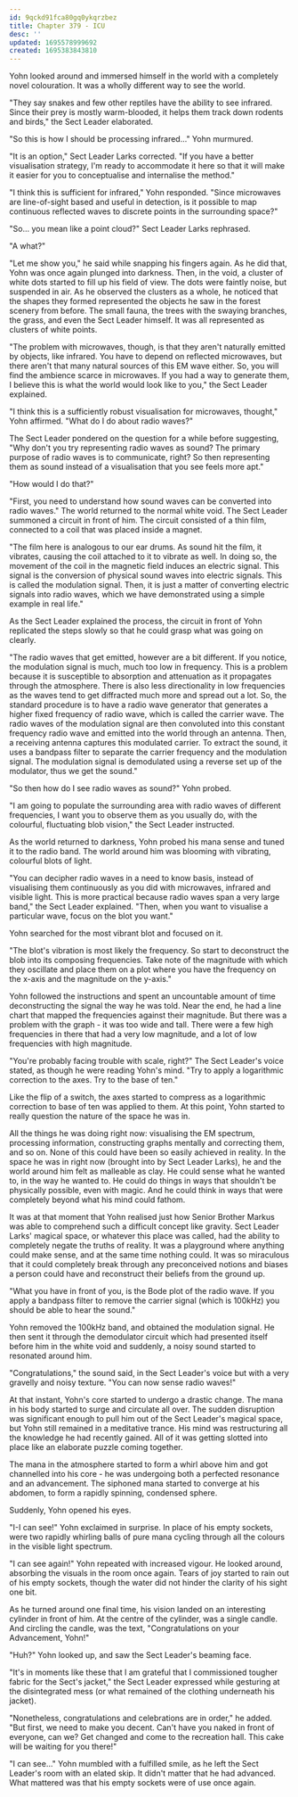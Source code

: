 ```yaml
---
id: 9qckd91fca80gq0ykqrzbez
title: Chapter 379 - ICU
desc: ''
updated: 1695578999692
created: 1695383843810
---
```


Yohn looked around and immersed himself in the world with a completely novel colouration. It was a wholly different way to see the world.

"They say snakes and few other reptiles have the ability to see infrared. Since their prey is mostly warm-blooded, it helps them track down rodents and birds," the Sect Leader elaborated.

"So this is how I should be processing infrared..." Yohn murmured.

"It is an option," Sect Leader Larks corrected. "If you have a better visualisation strategy, I'm ready to accommodate it here so that it will make it easier for you to conceptualise and internalise the method."

"I think this is sufficient for infrared," Yohn responded. "Since microwaves are line-of-sight based and useful in detection, is it possible to map continuous reflected waves to discrete points in the surrounding space?"

"So... you mean like a point cloud?" Sect Leader Larks rephrased.

"A what?"

"Let me show you," he said while snapping his fingers again. As he did that, Yohn was once again plunged into darkness. Then, in the void, a cluster of white dots started to fill up his field of view. The dots were faintly noise, but suspended in air. As he observed the clusters as a whole, he noticed that the shapes they formed represented the objects he saw in the forest scenery from before. The small fauna, the trees with the swaying branches, the grass, and even the Sect Leader himself. It was all represented as clusters of white points.

"The problem with microwaves, though, is that they aren't naturally emitted by objects, like infrared. You have to depend on reflected microwaves, but there aren't that many natural sources of this EM wave either. So, you will find the ambience scarce in microwaves. If you had a way to generate them, I believe this is what the world would look like to you," the Sect Leader explained.

"I think this is a sufficiently robust visualisation for microwaves, thought," Yohn affirmed. "What do I do about radio waves?"

The Sect Leader pondered on the question for a while before suggesting, "Why don't you try representing radio waves as sound? The primary purpose of radio waves is to communicate, right? So then representing them as sound instead of a visualisation that you see feels more apt."

"How would I do that?"

"First, you need to understand how sound waves can be converted into radio waves." The world returned to the normal white void. The Sect Leader summoned a circuit in front of him. The circuit consisted of a thin film, connected to a coil that was placed inside a magnet.

"The film here is analogous to our ear drums. As sound hit the film, it vibrates, causing the coil attached to it to vibrate as well. In doing so, the movement of the coil in the magnetic field induces an electric signal. This signal is the conversion of physical sound waves into electric signals. This is called the modulation signal. Then, it is just a matter of converting electric signals into radio waves, which we have demonstrated using a simple example in real life."

As the Sect Leader explained the process, the circuit in front of Yohn replicated the steps slowly so that he could grasp what was going on clearly.

"The radio waves that get emitted, however are a bit different. If you notice, the modulation signal is much, much too low in frequency. This is a problem because it is susceptible to absorption and attenuation as it propagates through the atmosphere. There is also less directionality in low frequencies as the waves tend to get diffracted much more and spread out a lot. So, the standard procedure is to have a radio wave generator that generates a higher fixed frequency of radio wave, which is called the carrier wave. The radio waves of the modulation signal are then convoluted into this constant frequency radio wave and emitted into the world through an antenna. Then, a receiving antenna captures this modulated carrier. To extract the sound, it uses a bandpass filter to separate the carrier frequency and the modulation signal. The modulation signal is demodulated using a reverse set up of the modulator, thus we get the sound."

"So then how do I see radio waves as sound?" Yohn probed.

"I am going to populate the surrounding area with radio waves of different frequencies, I want you to observe them as you usually do, with the colourful, fluctuating blob vision," the Sect Leader instructed.

As the world returned to darkness, Yohn probed his mana sense and tuned it to the radio band. The world around him was blooming with vibrating, colourful blots of light.

"You can decipher radio waves in a need to know basis, instead of visualising them continuously as you did with microwaves, infrared and visible light. This is more practical because radio waves span a very large band," the Sect Leader explained. "Then, when you want to visualise a particular wave, focus on the blot you want."

Yohn searched for the most vibrant blot and focused on it.

"The blot's vibration is most likely the frequency. So start to deconstruct the blob into its composing frequencies. Take note of the magnitude with which they oscillate and place them on a plot where you have the frequency on the x-axis and the magnitude on the y-axis."

Yohn followed the instructions and spent an uncountable amount of time deconstructing the signal the way he was told. Near the end, he had a line chart that mapped the frequencies against their magnitude. But there was a problem with the graph - it was too wide and tall. There were a few high frequencies in there that had a very low magnitude, and a lot of low frequencies with high magnitude.

"You're probably facing trouble with scale, right?" The Sect Leader's voice stated, as though he were reading Yohn's mind. "Try to apply a logarithmic correction to the axes. Try to the base of ten."

Like the flip of a switch, the axes started to compress as a logarithmic correction to base of ten was applied to them. At this point, Yohn started to really question the nature of the space he was in.

All the things he was doing right now: visualising the EM spectrum, processing information, constructing graphs mentally and correcting them, and so on. None of this could have been so easily achieved in reality. In the space he was in right now (brought into by Sect Leader Larks), he and the world around him felt as malleable as clay. He could sense what he wanted to, in the way he wanted to. He could do things in ways that shouldn't be physically possible, even with magic. And he could think in ways that were completely beyond what his mind could fathom.

It was at that moment that Yohn realised just how Senior Brother Markus was able to comprehend such a difficult concept like gravity. Sect Leader Larks' magical space, or whatever this place was called, had the ability to completely negate the truths of reality. It was a playground where anything could make sense, and at the same time nothing could. It was so miraculous that it could completely break through any preconceived notions and biases a person could have and reconstruct their beliefs from the ground up.

"What you have in front of you, is the Bode plot of the radio wave. If you apply a bandpass filter to remove the carrier signal (which is 100kHz) you should be able to hear the sound."

Yohn removed the 100kHz band, and obtained the modulation signal. He then sent it through the demodulator circuit which had presented itself before him in the white void and suddenly, a noisy sound started to resonated around him.

"Congratulations," the sound said, in the Sect Leader's voice but with a very gravelly and noisy texture. "You can now sense radio waves!"

At that instant, Yohn's core started to undergo a drastic change. The mana in his body started to surge and circulate all over. The sudden disruption was significant enough to pull him out of the Sect Leader's magical space, but Yohn still remained in a meditative trance. His mind was restructuring all the knowledge he had recently gained. All of it was getting slotted into place like an elaborate puzzle coming together.

The mana in the atmosphere started to form a whirl above him and got channelled into his core - he was undergoing both a perfected resonance and an advancement. The siphoned mana started to converge at his abdomen, to form a rapidly spinning, condensed sphere.

Suddenly, Yohn opened his eyes.

"I-I can see!" Yohn exclaimed in surprise. In place of his empty sockets, were two rapidly whirling balls of pure mana cycling through all the colours in the visible light spectrum.

"I can see again!" Yohn repeated with increased vigour. He looked around, absorbing the visuals in the room once again. Tears of joy started to rain out of his empty sockets, though the water did not hinder the clarity of his sight one bit.

As he turned around one final time, his vision landed on an interesting cylinder in front of him. At the centre of the cylinder, was a single candle. And circling the candle, was the text, "Congratulations on your Advancement, Yohn!"

"Huh?" Yohn looked up, and saw the Sect Leader's beaming face.

"It's in moments like these that I am grateful that I commissioned tougher fabric for the Sect's jacket," the Sect Leader expressed while gesturing at the disintegrated mess (or what remained of the clothing underneath his jacket).

"Nonetheless, congratulations and celebrations are in order," he added. "But first, we need to make you decent. Can't have you naked in front of everyone, can we? Get changed and come to the recreation hall. This cake will be waiting for you there!"

"I can see..." Yohn mumbled with a fulfilled smile, as he left the Sect Leader's room with an elated skip. It didn't matter that he had advanced. What mattered was that his empty sockets were of use once again.